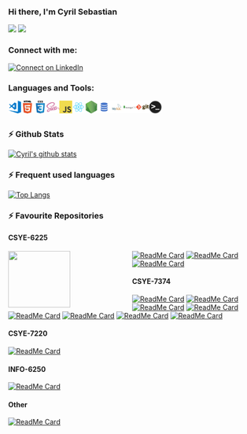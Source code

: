 ### Hi there, I'm Cyril Sebastian
[![](https://img.shields.io/website?label=cyril-sebastian.com&style=flat&url=http://www.cyril-sebastian.com)][website]
![](https://komarev.com/ghpvc/?username=cyrilsebastian1811)

### Connect with me:
[![Connect on LinkedIn](https://img.shields.io/badge/--linkedin?label=LinkedIn&logo=LinkedIn&style=social)][linkedin]

### Languages and Tools:

<img align="left" alt="Visual Studio Code" width="26px" src="https://raw.githubusercontent.com/github/explore/80688e429a7d4ef2fca1e82350fe8e3517d3494d/topics/visual-studio-code/visual-studio-code.png" />

<img align="left" alt="HTML5" width="26px" src="https://raw.githubusercontent.com/github/explore/80688e429a7d4ef2fca1e82350fe8e3517d3494d/topics/html/html.png" />

<img align="left" alt="CSS3" width="26px" src="https://raw.githubusercontent.com/github/explore/80688e429a7d4ef2fca1e82350fe8e3517d3494d/topics/css/css.png" />

<img align="left" alt="Sass" width="26px" src="https://raw.githubusercontent.com/github/explore/80688e429a7d4ef2fca1e82350fe8e3517d3494d/topics/sass/sass.png" />

<img align="left" alt="JavaScript" width="26px" src="https://raw.githubusercontent.com/github/explore/80688e429a7d4ef2fca1e82350fe8e3517d3494d/topics/javascript/javascript.png" />

<img align="left" alt="React" width="26px" src="https://raw.githubusercontent.com/github/explore/80688e429a7d4ef2fca1e82350fe8e3517d3494d/topics/react/react.png" />

<img align="left" alt="Node.js" width="26px" src="https://raw.githubusercontent.com/github/explore/80688e429a7d4ef2fca1e82350fe8e3517d3494d/topics/nodejs/nodejs.png" />

<img align="left" alt="SQL" width="26px" src="https://raw.githubusercontent.com/github/explore/80688e429a7d4ef2fca1e82350fe8e3517d3494d/topics/sql/sql.png" />

<img align="left" alt="MySQL" width="26px" src="https://raw.githubusercontent.com/github/explore/80688e429a7d4ef2fca1e82350fe8e3517d3494d/topics/mysql/mysql.png" />

<img align="left" alt="MongoDB" width="26px" src="https://raw.githubusercontent.com/github/explore/80688e429a7d4ef2fca1e82350fe8e3517d3494d/topics/mongodb/mongodb.png" />

<img align="left" alt="Git" width="26px" src="https://raw.githubusercontent.com/github/explore/80688e429a7d4ef2fca1e82350fe8e3517d3494d/topics/git/git.png" />

<img align="left" alt="Terminal" width="26px" src="https://raw.githubusercontent.com/github/explore/80688e429a7d4ef2fca1e82350fe8e3517d3494d/topics/terminal/terminal.png" />

<br/><br/>

### :zap: Github Stats
[![Cyril's github stats](https://github-readme-stats.vercel.app/api?username=cyrilsebastian1811&count_private=true&show_icons=true&theme=nord&card_width=450)][stats]

### :zap: Frequent used languages
[![Top Langs](https://github-readme-stats.vercel.app/api/top-langs/?username=cyrilsebastian1811&layout=compact&langs_count=8&theme=nord&card_width=450)][stats]

### :zap: Favourite Repositories
#### CSYE-6225
<p width="100%" align="center">
  <a align="left" href="https://github.com/cyrilsebastian1811/CSYE6225-AMI" title="CSYE6225-AMI">
    <img align="left" width="50%" height="115px" src="https://github-readme-stats.vercel.app/api/pin/?theme=nord&username=cyrilsebastian1811&repo=CSYE6225-AMI">
  </a>
</p>

[![ReadMe Card](https://github-readme-stats.vercel.app/api/pin/?theme=nord&username=cyrilsebastian1811&repo=CSYE6225-AMI)][CSYE6225-AMI]
[![ReadMe Card](https://github-readme-stats.vercel.app/api/pin/?theme=nord&username=cyrilsebastian1811&repo=Serverless-Email-Notifier)][Serverless-Email-Notifier]
[![ReadMe Card](https://github-readme-stats.vercel.app/api/pin/?theme=nord&username=cyrilsebastian1811&repo=Library-Management-System)][Library-Management-System]

#### CSYE-7374
[![ReadMe Card](https://github-readme-stats.vercel.app/api/pin/?theme=nord&username=cyrilsebastian1811&repo=Jenkins-Setup)][Jenkins-Setup]
[![ReadMe Card](https://github-readme-stats.vercel.app/api/pin/?theme=nord&username=cyrilsebastian1811&repo=K8s-Cluster-Setup)][K8s-Cluster-Setup]
[![ReadMe Card](https://github-readme-stats.vercel.app/api/pin/?theme=nord&username=cyrilsebastian1811&repo=K8s-Cluster-Configuration)][K8s-Cluster-Configuration]
[![ReadMe Card](https://github-readme-stats.vercel.app/api/pin/?theme=nord&username=cyrilsebastian1811&repo=Logs_Metrics-HelmChart)][Logs_Metrics-HelmChart]
[![ReadMe Card](https://github-readme-stats.vercel.app/api/pin/?theme=nord&username=cyrilsebastian1811&repo=Recipe-Management-System-frontend)][Recipe-Management-System-frontend]
[![ReadMe Card](https://github-readme-stats.vercel.app/api/pin/?theme=nord&username=cyrilsebastian1811&repo=Recipe-Management-System-backend)][Recipe-Management-System-backend]
[![ReadMe Card](https://github-readme-stats.vercel.app/api/pin/?theme=nord&username=cyrilsebastian1811&repo=Recipe-Management-System-Helm-Charts)][Recipe-Management-System-Helm-Charts]
[![ReadMe Card](https://github-readme-stats.vercel.app/api/pin/?theme=nord&username=cyrilsebastian1811&repo=Users-S3-Bucket-Operator)][Users-S3-Bucket-Operator]

#### CSYE-7220
[![ReadMe Card](https://github-readme-stats.vercel.app/api/pin/?theme=nord&username=cyrilsebastian1811&repo=Devops7220)][Devops7220]

#### INFO-6250
[![ReadMe Card](https://github-readme-stats.vercel.app/api/pin/?theme=nord&username=cyrilsebastian1811&repo=UDating)][UDating]

#### Other
[![ReadMe Card](https://github-readme-stats.vercel.app/api/pin/?theme=nord&username=cyrilsebastian1811&repo=Tvitter)][Tvitter]



[website]: http://www.cyril-sebastian.com
[linkedin]: https://www.linkedin.com/in/cyril1811/
[stats]: https://github.com/cyrilsebastian1811/github-readme-stats

[CSYE6225-AMI]: https://github.com/cyrilsebastian1811/CSYE6225-AMI
[Serverless-Email-Notifier]: https://github.com/cyrilsebastian1811/Serverless-Email-Notifier
[Library-Management-System]: https://github.com/cyrilsebastian1811/Library-Management-System

[Jenkins-Setup]: https://github.com/cyrilsebastian1811/Jenkins-Setup
[K8s-Cluster-Setup]: https://github.com/cyrilsebastian1811/K8s-Cluster-Setup
[K8s-Cluster-Configuration]: https://github.com/cyrilsebastian1811/K8s-Cluster-Configuration
[Logs_Metrics-HelmChart]: https://github.com/cyrilsebastian1811/Logs_Metrics-HelmChart
[Recipe-Management-System-frontend]: https://github.com/cyrilsebastian1811/Recipe-Management-System-frontend
[Recipe-Management-System-backend]: https://github.com/cyrilsebastian1811/Recipe-Management-System-backend
[Recipe-Management-System-Helm-Charts]: https://github.com/cyrilsebastian1811/Recipe-Management-System-Helm-Charts
[Users-S3-Bucket-Operator]: https://github.com/cyrilsebastian1811/Users-S3-Bucket-Operator

[Devops7220]: https://github.com/cyrilsebastian1811/Devops7220

[UDating]: https://github.com/cyrilsebastian1811/UDating

[Tvitter]: https://github.com/cyrilsebastian1811/Tvitter

